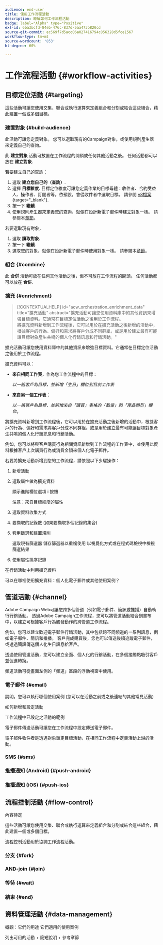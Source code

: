 ```yaml
---
audience: end-user
title: 使用工作流程活動
description: 瞭解如何工作流程活動
badge: label="Alpha" type="Positive"
exl-id: 6ba3bcfd-84eb-476c-837d-5aa473b820cd
source-git-commit: ec569f7d5acc06a027416794c056328d5fce1567
workflow-type: tm+mt
source-wordcount: '853'
ht-degree: 60%

---
```



# 工作流程活動 {#workflow-activities}

## 目標定位活動 {#targeting}

這些活動可讓您使用交集、聯合或執行運算來定義組合和分割或結合這些組合，藉此建置一個或多個目標。

### 建置對象 {#build-audience}

此活動可讓您定義對象。 您可以選取現有的Campaign對象，或使用規則產生器來定義自己的查詢。

此 **建立對象** 活動可放置在工作流程的開頭或任何其他活動之後。 任何活動都可以放在 **建立對象**.

若要建立自己的查詢：

1. 選取 **建立您自己的（查詢）**.
1. 選擇 **目標維度**. 目標定位維度可讓您定義作業的目標母體：收件者、合約受益人、操作者、訂閱者等。依預設，會從收件者中選取目標。 請參閱 [v8檔案](https://experienceleague.adobe.com/docs/campaign/automation/workflows/introduction/wf-type/targeting-workflows.html#targeting-and-filtering-dimensions){target="_blank"}.
1. 按一下 **繼續**.
1. 使用規則產生器來定義您的查詢，就像在設計新電子郵件時建立對象一樣。 請參閱本[章節](../audience/segment-builder.md)。

若要選取現有對象，

1. 選取 **讀取對象**.
1. 按一下 **繼續**.
1. 選取您的對象，就像在設計新電子郵件時使用對象一樣。 請參閱本[章節](../audience/add-audience.md)。

### 組合 {#combine}

此 **合併** 活動可放在任何其他活動之後，但不可放在工作流程的開頭。 任何活動都可以放在 **合併**.

### 擴充 {#enrichment}

>[!CONTEXTUALHELP]
>id="acw_orchestration_enrichment_data"
>title="擴充活動"
>abstract="擴充活動可讓您使用資料庫中的其他資訊來增強目標資料。它通常在目標定位活動之後用於工作流程。<br/>將擴充資料新增到工作流程後，它可以用於在擴充活動之後新增的活動中，根據客戶的行為、偏好和需求將客戶分成不同群組，或是用於建立最有可能讓目標對象產生共鳴的個人化行銷訊息和行銷活動。"

擴充活動可讓您使用資料庫中的其他資訊來增強目標資料。它通常在目標定位活動之後用於工作流程。

擴充資料可以：

* **來自相同工作表**，作為您工作流程中的目標：

   *以一組客戶為目標，並新增「生日」欄位到目前工作表*

* **來自另一個工作表**：

   *以一組客戶為目標，並新增來自「購買」表格的「數量」和「產品類型」欄位*。

將擴充資料新增到工作流程後，它可以用於在擴充活動之後新增的活動中，根據客戶的行為、偏好和需求將客戶分成不同群組，或是用於建立最有可能讓目標對象產生共鳴的個人化行銷訊息和行銷活動。

例如，您可以將與客戶購買行為相關資訊新增到工作流程的工作表中，並使用此資料根據客戶上次購買行為或消費金額來個人化電子郵件。

若要將擴充活動新增到您的工作流程，請依照以下步驟操作：

1. 新增活動
1. 選取屬性做為擴充資料

   顯示進階欄位選項
i 按鈕

   注意：來自目標維度的屬性

1. 選取資料收集方式
1. 要擷取的記錄數 (如果要擷取多個記錄的集合)
1. 套用篩選和建置規則

   選取現有篩選器
儲存篩選器以重複使用
以視覺化方式或在程式碼檢視中檢視篩選結果

1. 使用屬性排序記錄

在行銷活動中利用擴充資料

可以在哪裡使用擴充資料：個人化電子郵件或其他使用案例？


## 管道活動 {#channel}

Adobe Campaign Web可讓您跨多個管道（例如電子郵件、簡訊或推播）自動執行行銷活動。 透過Adobe Campaign工作流程，您可以將管道活動結合到畫布中，以建立可根據客戶行為觸發動作的跨管道工作流程。

例如，您可以建立歡迎電子郵件行銷活動，其中包括跨不同頻道的一系列訊息，例如電子郵件、簡訊和推播。 客戶完成購買後，您也可以傳送後續追蹤電子郵件，或透過簡訊傳送個人化生日訊息給客戶。

透過使用管道活動，您可以建立全面、個人化的行銷活動，在多個接觸點吸引客戶並促進轉換。

頻道活動可從畫面左側的「頻道」區段的浮動視窗中使用。

### 電子郵件 {#email}

說明，您可以執行哪個使用案例 (您可以在活動之前或之後連結的其他常見活動)

如何新增和設定活動

工作流程中已設定之活動的範例


電子郵件傳送活動可讓您在工作流程中設定傳送電子郵件。

<!-- Scheduled emails available?

This can be a single send email and sent just once, or it can be a recurring email.
* Single send emails are standard emails, sent once.
* Recurring emails allow you to send the same email multiple times to different targets over a defined period. You can aggregate the deliveries per period in order to get reports that correspond to your needs.

When linked to a scheduler, you can define recurring emails.-->

電子郵件收件者是透過對象鎖定目標活動，在相同工作流程中定義活動上游的活動。

<!--The message preparation is triggered according to the workflow execution parameters. From the message dashboard, you can select whether to request or not a manual confirmation to send the message (required by default). You can start the workflow manually or place a scheduler activity in the workflow to automate execution.-->


### SMS {#sms}

### 推播通知 (Android) {#push-android}

### 推播通知 (iOS) {#push-ios}

## 流程控制活動 {#flow-control}

內容待定

<!--à reformuler-->這些活動可讓您使用交集、聯合或執行運算來定義組合和分割或結合這些組合，藉此建置一個或多個目標。

流程控制活動用於協調工作流程活動。

### 分支 {#fork}

### AND-join {#join}


### 等待 {#wait}

### 結束 {#end}

## 資料管理活動 {#data-management}

概觀：它們的用途
它們適用的使用案例

列出可用的活動 + 簡短說明 + 參考章節

